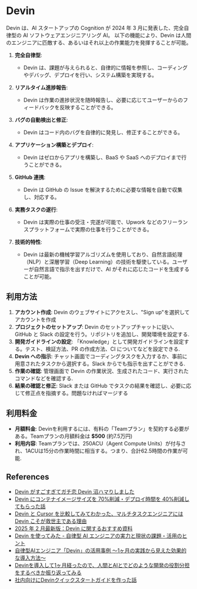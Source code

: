 # Devin

Devin は、AI スタートアップの Cognition が 2024 年 3 月に発表した、完全自律型の AI ソフトウェアエンジニアリング AI。
以下の機能により、Devin は人間のエンジニアに匹敵する、あるいはそれ以上の作業能力を発揮することが可能。

1. **完全自律型**:

   - Devin は、課題が与えられると、自律的に情報を参照し、コーディングやデバッグ、デプロイを行い、システム構築を実現する。

2. **リアルタイム進捗報告**:

   - Devin は作業の進捗状況を随時報告し、必要に応じてユーザーからのフィードバックを反映することができる。

3. **バグの自動検出と修正**:

   - Devin はコード内のバグを自律的に発見し、修正することができる。

4. **アプリケーション構築とデプロイ**:

   - Devin はゼロからアプリを構築し、BaaS や SaaS へのデプロイまで行うことができる。

5. **GitHub 連携**:

   - Devin は GitHub の Issue を解決するために必要な情報を自動で収集し、対応する。

6. **実務タスクの遂行**:

   - Devin は実際の仕事の受注・完遂が可能で、Upwork などのフリーランスプラットフォームで実際の仕事を行うことができる。

7. **技術的特性**:
   - Devin は最新の機械学習アルゴリズムを使用しており、自然言語処理（NLP）と深層学習（Deep Learning）の技術を駆使している。ユーザーが自然言語で指示を出すだけで、AI がそれに応じたコードを生成することが可能。

## 利用方法

1. **アカウント作成**:
   Devin のウェブサイトにアクセスし、"Sign up"を選択してアカウントを作成
2. **プロジェクトのセットアップ**:
   Devin のセットアップチャットに従い、GitHub と Slack の設定を行う。リポジトリを追加し、開発環境を設定する.
3. **開発ガイドラインの設定**:
  「Knowledge」として開発ガイドラインを設定する。テスト、検証方法、PR の作成方法、CI についてなどを設定できる.
4. **Devin への指示**:
   チャット画面でコーディングタスクを入力するか、事前に用意されたタスクから選択する。Slack からでも指示を出すことができる.
5. **作業の確認**:
   管理画面で Devin の作業状況、生成されたコード、実行されたコマンドなどを確認する.
6. **結果の確認と修正**:
   Slack または GitHub でタスクの結果を確認し、必要に応じて修正点を指摘する。問題なければマージする

## 利用料金

- **月額料金**: Devinを利用するには、有料の「Teamプラン」を契約する必要がある。Teamプランの月額料金は **$500** (約7.5万円)
- **利用内容**: Teamプランでは、250ACU（Agent Compute Units）が付与され、1ACUは15分の作業時間に相当する。つまり、合計62.5時間の作業が可能.

## References

- [Devin がすごすぎてガチ恋 Devin 沼ハマりしました](https://note.com/kokuyo_engineer/n/n2f4035ec6447)
- [Devin にコンテナイメージサイズを 70%削減・デプロイ時間を 40%削減してもらった話](https://tech.layerx.co.jp/entry/2025/02/06/110027)
- [Devin と Cursor を比較してみてわかった、マルチタスクエンジニアには Devin こそが救世主である理由](https://zenn.dev/ubie_dev/articles/e9682c9c6487c8)
- [2025 年 2 月最新版：Devin に関するおすすめ資料](https://zenn.dev/yukinagae/articles/5f8f1d69116402)
- [Devin を使ってみた - 自律型 AI エンジニアの実力と現状の課題・活用のヒント](https://zenn.dev/cureapp/articles/75b405a89068df)
- [自律型AIエンジニア「Devin」の活用事例 〜1ヶ月の実践から見えた効果的な導入方法〜](https://zenn.dev/smartround_dev/articles/cd6c1e168b4f79)
- [Devinを導入して1ヶ月経ったので、人間とAIとでどのような開発の役割分担をするべきか振り返ってみる](https://blog.generative-agents.co.jp/entry/with-devin)
- [社内向けにDevinクイックスタートガイドを作った話](https://zenn.dev/tacoms/articles/efeb008ce810f3)
